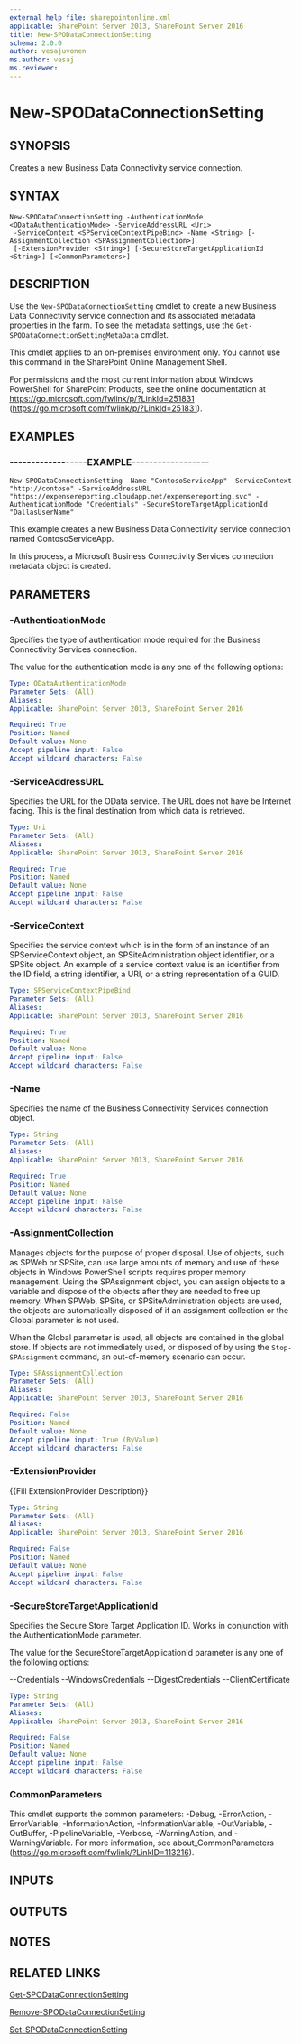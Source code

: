 ```yaml
---
external help file: sharepointonline.xml
applicable: SharePoint Server 2013, SharePoint Server 2016
title: New-SPODataConnectionSetting
schema: 2.0.0
author: vesajuvonen
ms.author: vesaj
ms.reviewer:
---
```


# New-SPODataConnectionSetting

## SYNOPSIS
Creates a new Business Data Connectivity service connection.


## SYNTAX

```
New-SPODataConnectionSetting -AuthenticationMode <ODataAuthenticationMode> -ServiceAddressURL <Uri>
 -ServiceContext <SPServiceContextPipeBind> -Name <String> [-AssignmentCollection <SPAssignmentCollection>]
 [-ExtensionProvider <String>] [-SecureStoreTargetApplicationId <String>] [<CommonParameters>]
```


## DESCRIPTION
Use the `New-SPODataConnectionSetting` cmdlet to create a new Business Data Connectivity service connection and its associated metadata properties in the farm.
To see the metadata settings, use the `Get-SPODataConnectionSettingMetaData` cmdlet.

This cmdlet applies to an on-premises environment only.
You cannot use this command in the SharePoint Online Management Shell.

For permissions and the most current information about Windows PowerShell for SharePoint Products, see the online documentation at https://go.microsoft.com/fwlink/p/?LinkId=251831 (https://go.microsoft.com/fwlink/p/?LinkId=251831).


## EXAMPLES

### ------------------EXAMPLE------------------
```
New-SPODataConnectionSetting -Name "ContosoServiceApp" -ServiceContext "http://contoso" -ServiceAddressURL "https://expensereporting.cloudapp.net/expensereporting.svc" -AuthenticationMode "Credentials" -SecureStoreTargetApplicationId "DallasUserName"
```

This example creates a new Business Data Connectivity service connection named ContosoServiceApp.

In this process, a Microsoft Business Connectivity Services connection metadata object is created.


## PARAMETERS

### -AuthenticationMode
Specifies the type of authentication mode required for the Business Connectivity Services connection.

The value for the authentication mode is any one of the following options:

```yaml
Type: ODataAuthenticationMode
Parameter Sets: (All)
Aliases: 
Applicable: SharePoint Server 2013, SharePoint Server 2016

Required: True
Position: Named
Default value: None
Accept pipeline input: False
Accept wildcard characters: False
```

### -ServiceAddressURL
Specifies the URL for the OData service.
The URL does not have be Internet facing.
This is the final destination from which data is retrieved.

```yaml
Type: Uri
Parameter Sets: (All)
Aliases: 
Applicable: SharePoint Server 2013, SharePoint Server 2016

Required: True
Position: Named
Default value: None
Accept pipeline input: False
Accept wildcard characters: False
```

### -ServiceContext
Specifies the service context which is in the form of an instance of an SPServiceContext object, an SPSiteAdministration object identifier, or a SPSite object.
An example of a service context value is an identifier from the ID field, a string identifier, a URI, or a string representation of a GUID.

```yaml
Type: SPServiceContextPipeBind
Parameter Sets: (All)
Aliases: 
Applicable: SharePoint Server 2013, SharePoint Server 2016

Required: True
Position: Named
Default value: None
Accept pipeline input: False
Accept wildcard characters: False
```

### -Name
Specifies the name of the Business Connectivity Services connection object.

```yaml
Type: String
Parameter Sets: (All)
Aliases: 
Applicable: SharePoint Server 2013, SharePoint Server 2016

Required: True
Position: Named
Default value: None
Accept pipeline input: False
Accept wildcard characters: False
```

### -AssignmentCollection
Manages objects for the purpose of proper disposal.
Use of objects, such as SPWeb or SPSite, can use large amounts of memory and use of these objects in Windows PowerShell scripts requires proper memory management.
Using the SPAssignment object, you can assign objects to a variable and dispose of the objects after they are needed to free up memory.
When SPWeb, SPSite, or SPSiteAdministration objects are used, the objects are automatically disposed of if an assignment collection or the Global parameter is not used.

When the Global parameter is used, all objects are contained in the global store.
If objects are not immediately used, or disposed of by using the `Stop-SPAssignment` command, an out-of-memory scenario can occur.

```yaml
Type: SPAssignmentCollection
Parameter Sets: (All)
Aliases: 
Applicable: SharePoint Server 2013, SharePoint Server 2016

Required: False
Position: Named
Default value: None
Accept pipeline input: True (ByValue)
Accept wildcard characters: False
```

### -ExtensionProvider
{{Fill ExtensionProvider Description}}


```yaml
Type: String
Parameter Sets: (All)
Aliases: 
Applicable: SharePoint Server 2013, SharePoint Server 2016

Required: False
Position: Named
Default value: None
Accept pipeline input: False
Accept wildcard characters: False
```

### -SecureStoreTargetApplicationId
Specifies the Secure Store Target Application ID.
Works in conjunction with the AuthenticationMode parameter.

The value for the SecureStoreTargetApplicationId parameter is any one of the following options:

--Credentials
--WindowsCredentials
--DigestCredentials
--ClientCertificate

```yaml
Type: String
Parameter Sets: (All)
Aliases: 
Applicable: SharePoint Server 2013, SharePoint Server 2016

Required: False
Position: Named
Default value: None
Accept pipeline input: False
Accept wildcard characters: False
```

### CommonParameters
This cmdlet supports the common parameters: -Debug, -ErrorAction, -ErrorVariable, -InformationAction, -InformationVariable, -OutVariable, -OutBuffer, -PipelineVariable, -Verbose, -WarningAction, and -WarningVariable. For more information, see about_CommonParameters (https://go.microsoft.com/fwlink/?LinkID=113216).

## INPUTS

## OUTPUTS

## NOTES

## RELATED LINKS

[Get-SPODataConnectionSetting](Get-SPODataConnectionSetting.md)

[Remove-SPODataConnectionSetting](Remove-SPODataConnectionSetting.md)

[Set-SPODataConnectionSetting](Set-SPODataConnectionSetting.md)
